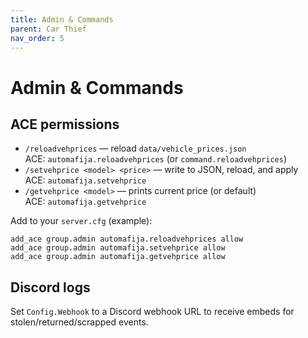 ```yaml
---
title: Admin & Commands
parent: Car Thief
nav_order: 5
---
```


# Admin & Commands

## ACE permissions
- `/reloadvehprices` — reload `data/vehicle_prices.json`  
  ACE: `automafija.reloadvehprices` (or `command.reloadvehprices`)
- `/setvehprice <model> <price>` — write to JSON, reload, and apply  
  ACE: `automafija.setvehprice`
- `/getvehprice <model>` — prints current price (or default)  
  ACE: `automafija.getvehprice`

Add to your `server.cfg` (example):
```
add_ace group.admin automafija.reloadvehprices allow
add_ace group.admin automafija.setvehprice allow
add_ace group.admin automafija.getvehprice allow
```

## Discord logs
Set `Config.Webhook` to a Discord webhook URL to receive embeds for stolen/returned/scrapped events.
